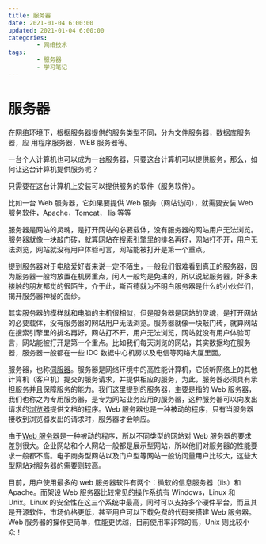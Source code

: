 ```yaml
---
title: 服务器
date: 2021-01-04 6:00:00
updated: 2021-01-04 6:00:00
categories:
        - 网络技术
tags:
        - 服务器
        - 学习笔记
---
```


# 服务器

在网络环境下，根据服务器提供的服务类型不同，分为文件服务器，数据库服务器，应
用程序服务器，WEB 服务器等。

一台个人计算机也可以成为一台服务器，只要这台计算机可以提供服务，那么，如何让这台计算机提供服务呢？

只需要在这台计算机上安装可以提供服务的软件（服务软件）。

比如一台 Web 服务器，它如果要提供 Web 服务（网站访问），就需要安装 Web 服务软件，Apache，Tomcat， Iis
等等

服务器是网站的灵魂，是打开网站的必要载体，没有服务器的网站用户无法浏览。服务器就像一块敲门砖，就算网站在[搜索引擎](https://www.zhihu.com/search?q=搜索引擎&search_source=Entity&hybrid_search_source=Entity&hybrid_search_extra={"sourceType"%3A"article"%2C"sourceId"%3A"32013772"})里的排名再好，网站打不开，用户无法浏览，网站就没有用户体验可言，网站能被打开是第一个重点。

提到服务器对于电脑爱好者来说一定不陌生，一般我们很难看到真正的服务器，因为服务器一般均放置在机房重点，闲人一般均是免进的，所以说起服务器，好多未接触的朋友都觉的很陌生，介于此，斯百德就为不明白服务器是什么的小伙伴们，揭开服务器神秘的面纱。

其实服务器的模样就和电脑的主机很相似，但是服务器是网站的灵魂，是打开网站的必要载体，没有服务器的网站用户无法浏览。服务器就像一块敲门砖，就算网站在搜索引擎里的排名再好，网站打不开，用户无法浏览，网站就没有用户体验可言，网站能被打开是第一个重点。比如我们每天浏览的网站，其实数据均在服务器，服务器一般都在一些 IDC 数据中心机房以及电信等网络大厦里面。

服务器，也称[伺服器](https://www.zhihu.com/search?q=伺服器&search_source=Entity&hybrid_search_source=Entity&hybrid_search_extra={"sourceType"%3A"article"%2C"sourceId"%3A"32013772"})。服务器是网络环境中的高性能计算机，它侦听网络上的其他计算机（客户机）提交的服务请求，并提供相应的服务，为此，服务器必须具有承担服务并且保障服务的能力。我们这里提到的服务器，主要是指的 Web 服务器，我们也称之为专用服务器，是专为网站业务应用的服务器，这种服务器可以向发出请求的[浏览器](https://www.zhihu.com/search?q=浏览器&search_source=Entity&hybrid_search_source=Entity&hybrid_search_extra={"sourceType"%3A"article"%2C"sourceId"%3A"32013772"})提供文档的程序。Web 服务器也是一种被动的程序，只有当服务器接收到浏览器发出的请求时，服务器才会响应。

由于[Web 服务器](https://www.zhihu.com/search?q=Web服务器&search_source=Entity&hybrid_search_source=Entity&hybrid_search_extra={"sourceType"%3A"article"%2C"sourceId"%3A"32013772"})是一种被动的程序，所以不同类型的网站对 Web 服务器的要求差别很大。企业网站和个人网站一般都是展示型网站，所以他们对服务器的性能要求一般都不高。电子商务型网站以及门户型等网站一般访问量用户比较大，这些大型网站对服务器的需要则较高。

目前，用户使用最多的 web 服务器软件有两个：微软的信息服务器（iis）和 Apache。而架设 Web 服务器比较常见的操作系统有 Windows，Linux 和 Unix。Linux 的安全性在这三个系统中最高，同时可以支持多个硬件平台，而且其是开源软件，市场价格更低，甚至用户可以下载免费的代码来搭建 Web 服务器。Web 服务器的操作更简单，性能更优越，目前使用率非常的高，Unix 则比较小众！
